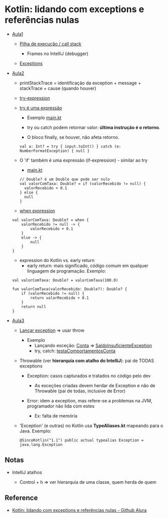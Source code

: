 # Kotlin: lidando com exceptions e referências nulas

  - [Aula1](src/main/kotlin/br/com/alura/bytebank/aula1/main.kt)
    
    - [Pilha de execução / call stack](https://github.com/alura-cursos/kotlin-exceptions-null-safety/blob/9773725b0e5b9d49bb6fd9aee433516749237a3c/apresentacao.pdf)
      
      - Frames no IntelliJ (debugger)
        
    - [Exceptions](https://kotlinlang.org/docs/exceptions.html)
      
  - [Aula2](src/main/kotlin/br/com/alura/bytebank/aula2/main.kt)
    
    - printStackTrace = identificação da exception + message + stackTrace + cause (quando houver)
    
    - [try-expression](https://kotlinlang.org/docs/exceptions.html)
    
    - [try é uma expressão](https://kotlinlang.org/docs/exceptions.html#try-is-an-expression)
    
      - Exemplo [main.kt](src/main/kotlin/br/com/alura/bytebank/aula2/main.kt)
      
      - try ou catch podem retornar valor: **última instrução é o retorno**.
        
      - O bloco finally, se houver, não afeta retorno.
        
      ```val a: Int? = try { input.toInt() } catch (e: NumberFormatException) { null }```
      
    - O 'if' também é uma expressão (if-expression) - similar ao try  
      
      - [main.kt](src/main/kotlin/br/com/alura/bytebank/aula2/main.kt)
        
      ```
      // Double? é um Double que pode ser nulo
      val valorComTaxa: Double? = if (valorRecebido != null) {
        valorRecebido + 0.1
      } else {
        null
      }      
      ```
      
    - [when expression](https://kotlinlang.org/docs/control-flow.html#when-expression)
    ```
    val valorComTaxa: Double? = when {
        valorRecebido != null -> {
            valorRecebido + 0.1
        }
        else -> {
            null
        }
    }
    ```
    
    - expression do Kotlin vs. early return 
      - early return: mais significado, código comum em qualquer linguagem de programação. Exemplo:    
      
    ```
    val valorComTaxa: Double? = valorComTaxa(100.0)

    fun valorComTaxa(valorRecebido: Double?): Double? {
        if (valorRecebido != null) {
            return valorRecebido + 0.1
        }
        return null
    }
    ```
    
  - [Aula3](src/main/kotlin/br/com/alura/bytebank/aula3/main.kt)
    
    - [Lançar exception](https://kotlinlang.org/docs/exceptions.html) => usar throw
      
      - Exemplo 
        - Lançando exceção: [Conta](src/main/kotlin/br/com/alura/bytebank/aula3/modelo/Conta.kt) => [SaldoInsuficienteException](src/main/kotlin/br/com/alura/bytebank/aula3/exception/SaldoInsuficienteException.kt)
        - try, catch: [testaComportamentosConta](src/main/kotlin/br/com/alura/bytebank/aula3/teste/testaComportamentosConta.kt)
        
    - Throwable (ver **hierarquia com atalho do IntelliJ**): pai de TODAS exceptions 
      
      - Exception: casos capturados e tratados no código pelo dev
        
        - As exceções criadas devem herdar de Exception e não de Throwable (pai de todas, inclusive de Error)     
        
      - Error: idem a exception, mas refere-se a problemas na JVM, programador não lida com estes
        - Ex: falta de memória
      
    - 'Exception' (e outras) no Kotlin usa **TypeAliases.kt** mapeando para o Java. Exemplo:
      
      ```@SinceKotlin("1.1") public actual typealias Exception = java.lang.Exception```    

## Notas

  - IntelliJ atalhos

    - Control + h => ver hierarquia de uma classe, quem herda de quem
  

## Reference

  - [Kotlin: lidando com exceptions e referências nulas - Github Alura](https://github.com/alura-cursos/kotlin-exceptions-null-safety)